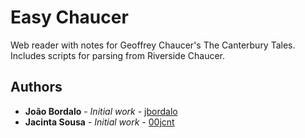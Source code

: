 # Easy Chaucer

Web reader with notes for Geoffrey Chaucer's The Canterbury Tales.
Includes scripts for parsing from Riverside Chaucer.

## Authors

* **João Bordalo** - *Initial work* - [jbordalo](https://github.com/jbordalo)
* **Jacinta Sousa** - *Initial work* - [00jcnt](https://github.com/00jcnt)